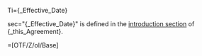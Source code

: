 Ti={_Effective_Date}

sec="{_Effective_Date}" is defined in the <a href="#This.sec" class="xref">introduction section</a> of {_this_Agreement}.

=[OTF/Z/ol/Base]
